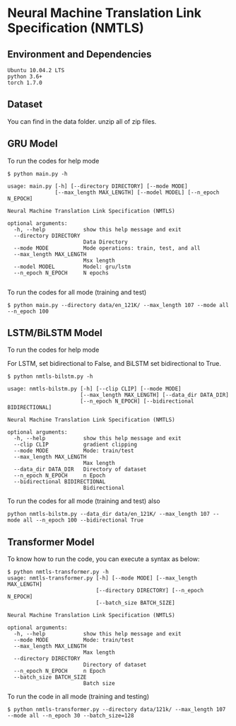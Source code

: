 # Neural Machine Translation Link Specification (NMTLS)

## Environment and Dependencies

```
Ubuntu 10.04.2 LTS
python 3.6+
torch 1.7.0
```
## Dataset
You can find in the data folder. unzip all of zip files.


## GRU Model

To run the codes for help mode

```
$ python main.py -h

usage: main.py [-h] [--directory DIRECTORY] [--mode MODE]
               [--max_length MAX_LENGTH] [--model MODEL] [--n_epoch N_EPOCH]

Neural Machine Translation Link Specification (NMTLS)

optional arguments:
  -h, --help            show this help message and exit
  --directory DIRECTORY
                        Data Directory
  --mode MODE           Mode operations: train, test, and all
  --max_length MAX_LENGTH
                        Msx length
  --model MODEL         Model: gru/lstm
  --n_epoch N_EPOCH     N epochs


```

To run the codes for all mode (training and test)

```
$ python main.py --directory data/en_121K/ --max_length 107 --mode all --n_epoch 100

```
## LSTM/BiLSTM Model

To run the codes for help mode

For LSTM, set bidirectional to False, and BiLSTM set bidirectional to True.

```
$ python nmtls-bilstm.py -h

usage: nmtls-bilstm.py [-h] [--clip CLIP] [--mode MODE]
                       [--max_length MAX_LENGTH] [--data_dir DATA_DIR]
                       [--n_epoch N_EPOCH] [--bidirectional BIDIRECTIONAL]

Neural Machine Translation Link Specification (NMTLS)

optional arguments:
  -h, --help            show this help message and exit
  --clip CLIP           gradient clipping
  --mode MODE           Mode: train/test
  --max_length MAX_LENGTH
                        Max length
  --data_dir DATA_DIR   Directory of dataset
  --n_epoch N_EPOCH     n Epoch
  --bidirectional BIDIRECTIONAL
                        Bidirectional

```
To run the codes for all mode (training and test) also
```
python nmtls-bilstm.py --data_dir data/en_121K/ --max_length 107 --mode all --n_epoch 100 --bidirectional True
```

## Transformer Model

To know how to run the code, you can execute a syntax as below:
```
$ python nmtls-transformer.py -h
usage: nmtls-transformer.py [-h] [--mode MODE] [--max_length MAX_LENGTH]
                            [--directory DIRECTORY] [--n_epoch N_EPOCH]
                            [--batch_size BATCH_SIZE]

Neural Machine Translation Link Specification (NMTLS)

optional arguments:
  -h, --help            show this help message and exit
  --mode MODE           Mode: train/test
  --max_length MAX_LENGTH
                        Max length
  --directory DIRECTORY
                        Directory of dataset
  --n_epoch N_EPOCH     n Epoch
  --batch_size BATCH_SIZE
                        Batch size

```
To run the code in all mode (training and testing)
```
$ python nmtls-transformer.py --directory data/121k/ --max_length 107 --mode all --n_epoch 30 --batch_size=128
```
